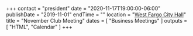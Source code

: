+++
contact = "president"
date = "2020-11-17T19:00:00-06:00"
publishDate = "2019-11-01"
endTime = ""
location = "[West Fargo City Hall](/places/west-fargo-city-hall/)"
title = "November Club Meeting"
dates = [ "Business Meetings" ]
outputs = [ "HTML", "Calendar" ]
+++
